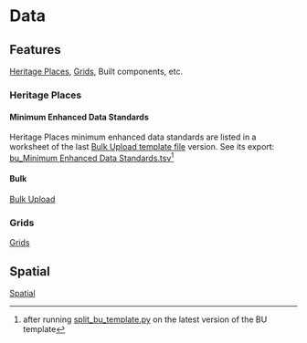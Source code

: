 # Data

## Features

[Heritage Places](https://github.com/eamena-project/eamena-arches-dev/tree/main/data#heritage-places), [Grids](https://github.com/eamena-project/eamena-arches-dev/tree/main/data#grids), Built components, etc.

### Heritage Places

#### Minimum Enhanced Data Standards

Heritage Places minimum enhanced data standards are listed in a worksheet of the last [Bulk Upload template file](https://github.com/eamena-project/eamena-arches-dev/tree/main/data/bulk#template-file) version. See its export: [bu_Minimum Enhanced Data Standards.tsv](https://github.com/eamena-project/eamena-arches-dev/blob/main/data/bulk/templates/doc/bu_Minimum%20Enhanced%20Data%20Standards.tsv)[^1]

#### Bulk

[Bulk Upload](https://github.com/eamena-project/eamena-arches-dev/tree/main/data/bulk)
### Grids

[Grids](https://github.com/eamena-project/eamena-arches-dev/tree/main/data/grids#grids)

## Spatial

[Spatial](https://github.com/eamena-project/eamena-arches-dev/tree/main/spatial)


[^1]: after running [split_bu_template.py](https://github.com/eamena-project/eamena-arches-dev/tree/main/data/bulk#individual-reference-sheets) on the latest version of the BU template 

